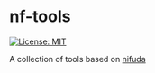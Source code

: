 # nf-tools

[![License: MIT](https://img.shields.io/badge/License-MIT-yellow.svg)](https://opensource.org/licenses/MIT)

A collection of tools based on [nifuda](https://github.com/vinymeuh/nifuda)
